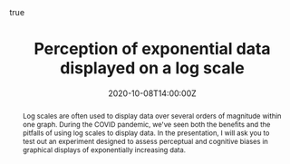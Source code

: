 ---
abstract: Log scales are often used to display data over several orders of magnitude within one graph. During the COVID pandemic, we've seen both the benefits and the pitfalls of using log scales to display data. In the presentation, I will ask you to test out an experiment designed to assess perceptual and cognitive biases in graphical displays of exponentially increasing data.
address:
  city: 
  country: 
  postcode: 
  region: 
  street: 
all_day: false
authors: [Emily Robinson]
date: "2020-10-08T14:00:00Z"
date_end:
event: UNL Statistics Department Ph.D. Seminar
event_url: 
featured: true
image:
  # caption:
  # focal_point: Right
links:
# - icon: twitter
#   icon_pack: fab
#   name: Follow
#   url: 
location: Zoom
math: true
projects:
- internal-project
publishDate: "2020-10-07T00:00:00Z"
# slides: example
summary: Log scales are often used to display data over several orders of magnitude within one graph. During the COVID pandemic, we've seen both the benefits and the pitfalls of using log scales to display data. In the presentation, I will ask you to test out an experiment designed to assess perceptual and cognitive biases in graphical displays of exponentially increasing data.
tags: []
title: Perception of exponential data displayed on a log scale
url_code: ""
url_pdf: ""
url_slides: "https://www.emilyarobinson.com/files/slides/UNL-PhD-Seminar-Perception-of-Log-Scales-10_07_2020/index.html#1"
url_video: ""
---